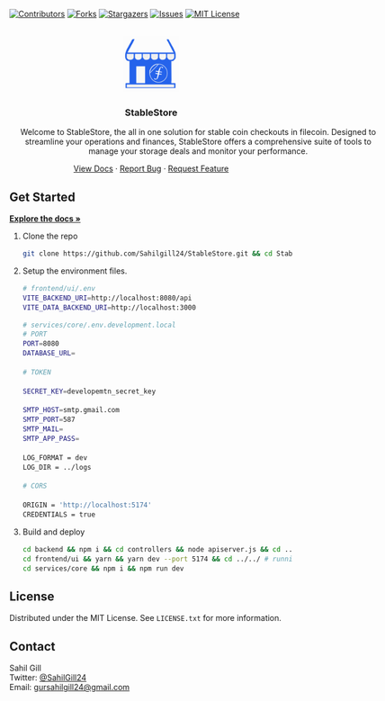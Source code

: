 <!-- Improved compatibility of back to top link: See: https://github.com/othneildrew/Best-README-Template/pull/73 -->

<a name="readme-top"></a>

[![Contributors][contributors-shield]][contributors-url]
[![Forks][forks-shield]][forks-url]
[![Stargazers][stars-shield]][stars-url]
[![Issues][issues-shield]][issues-url]
[![MIT License][license-shield]][license-url]

<!-- PROJECT LOGO -->
<br />
<div align="center">
  <a href="https://github.com/Sahilgill24/StableStore">
    <img src="frontend/ui/src/assets/logo.svg" alt="Logo" width="100" height="100">
  </a>

<h3 align="center">StableStore</h3>

  <p align="center" style="width:76ch;">
Welcome to StableStore, the all in one solution for stable coin checkouts in filecoin.
Designed to streamline your operations and finances, StableStore offers a comprehensive suite of tools to manage your storage deals and monitor your performance.</p>
    <a href="https://stablestore.gitbook.io/stablestore">View Docs</a>
    ·
    <a href="https://github.com/Sahilgill24/StableStore/issues/new?labels=bug&template=bug-report---.md">Report Bug</a>
    ·
    <a href="https://github.com/Sahilgill24/StableStore/issues/new?labels=enhancement&template=feature-request---.md">Request Feature</a>
  </p>
</div>

## Get Started
<a href="https://stablestore.gitbook.io/stablestore"><strong>Explore the docs »</strong></a>
1.  Clone the repo
    ```sh
    git clone https://github.com/Sahilgill24/StableStore.git && cd StableStore
    ```
2.  Setup the environment files.
    ```sh
    # frontend/ui/.env
    VITE_BACKEND_URI=http://localhost:8080/api
    VITE_DATA_BACKEND_URI=http://localhost:3000
    ```
    ```sh
    # services/core/.env.development.local
    # PORT
    PORT=8080
    DATABASE_URL=

    # TOKEN

    SECRET_KEY=developemtn_secret_key

    SMTP_HOST=smtp.gmail.com
    SMTP_PORT=587
    SMTP_MAIL=
    SMTP_APP_PASS=

    LOG_FORMAT = dev
    LOG_DIR = ../logs

    # CORS

    ORIGIN = 'http://localhost:5174'
    CREDENTIALS = true

    ```
3. Build and deploy
    ```sh
    cd backend && npm i && cd controllers && node apiserver.js && cd ../ # running our API server
    cd frontend/ui && yarn && yarn dev --port 5174 && cd ../../ # running our frontend 
    cd services/core && npm i && npm run dev
    ````

<!-- LICENSE -->

## License

Distributed under the MIT License. See `LICENSE.txt` for more information.

<!-- CONTACT -->

## Contact

Sahil Gill <br />
Twitter: [@SahilGill24](https://x.com/SahilGill24) <br />
Email: gursahilgill24@gmail.com

<!-- MARKDOWN LINKS & IMAGES -->
<!-- https://www.markdownguide.org/basic-syntax/#reference-style-links -->

[contributors-shield]: https://img.shields.io/github/contributors/Sahilgill24/StableStore.svg?style=for-the-badge
[contributors-url]: https://github.com/Sahilgill24/StableStore/graphs/contributors
[forks-shield]: https://img.shields.io/github/forks/Sahilgill24/StableStore.svg?style=for-the-badge
[forks-url]: https://github.com/Sahilgill24/StableStore/network/members
[stars-shield]: https://img.shields.io/github/stars/Sahilgill24/StableStore.svg?style=for-the-badge
[stars-url]: https://github.com/Sahilgill24/StableStore/stargazers
[issues-shield]: https://img.shields.io/github/issues/Sahilgill24/StableStore.svg?style=for-the-badge
[issues-url]: https://github.com/Sahilgill24/StableStore/issues
[license-shield]: https://img.shields.io/github/license/Sahilgill24/StableStore.svg?style=for-the-badge
[license-url]: https://github.com/Sahilgill24/StableStore/blob/master/LICENSE.txt
[linkedin-shield]: https://img.shields.io/badge/-LinkedIn-black.svg?style=for-the-badge&logo=linkedin&colorB=555
[linkedin-url]: https://linkedin.com/in/linkedin_username
[product-screenshot]: images/image.png
[frost-screenshot]: images/frost.png
[architecture]: images/architecture.png
[Next.js]: https://img.shields.io/badge/next.js-000000?style=for-the-badge&logo=nextdotjs&logoColor=white
[Next-url]: https://nextjs.org/
[React.js]: https://img.shields.io/badge/React-20232A?style=for-the-badge&logo=react&logoColor=61DAFB
[React-url]: https://reactjs.org/
[Vue.js]: https://img.shields.io/badge/Vue.js-35495E?style=for-the-badge&logo=vuedotjs&logoColor=4FC08D
[Vue-url]: https://vuejs.org/
[Angular.io]: https://img.shields.io/badge/Angular-DD0031?style=for-the-badge&logo=angular&logoColor=white
[Angular-url]: https://angular.io/
[Svelte.dev]: https://img.shields.io/badge/Svelte-4A4A55?style=for-the-badge&logo=svelte&logoColor=FF3E00
[Svelte-url]: https://svelte.dev/
[Laravel.com]: https://img.shields.io/badge/Laravel-FF2D20?style=for-the-badge&logo=laravel&logoColor=white
[Laravel-url]: https://laravel.com
[Bootstrap.com]: https://img.shields.io/badge/Bootstrap-563D7C?style=for-the-badge&logo=bootstrap&logoColor=white
[Bootstrap-url]: https://getbootstrap.com
[JQuery.com]: https://img.shields.io/badge/jQuery-0769AD?style=for-the-badge&logo=jquery&logoColor=white
[JQuery-url]: https://jquery.com